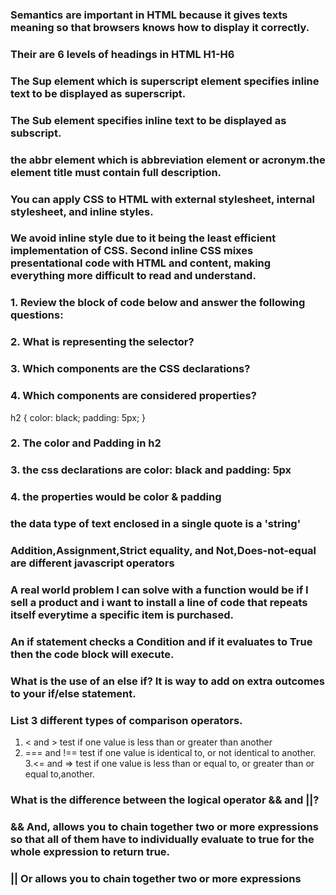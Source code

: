 ### Semantics are important in HTML because it gives texts meaning so that browsers knows how to display it correctly.

### Their are 6 levels of headings in HTML H1-H6

### The Sup element which is superscript element specifies inline text to be displayed as superscript.

### The Sub element specifies inline text to be displayed as subscript.

### the abbr element which is abbreviation element or acronym.the element title must contain full description.

### You can apply CSS to HTML with external stylesheet, internal stylesheet, and inline styles.

### We avoid inline style due to it being the least efficient implementation of CSS. Second inline CSS mixes presentational code with HTML and content, making everything more difficult to read and understand.

### 1. Review the block of code below and answer the following questions:
### 2. What is representing the selector?
### 3. Which components are the CSS declarations?
### 4. Which components are considered properties?
   h2 {
     color: black;
     padding: 5px;
   }
   ### 2. The color and Padding in h2

   ### 3.  the css declarations are color: black and padding: 5px

   ### 4. the properties would be color & padding

   ### the data type of text enclosed in a single quote is a 'string'

   ### Addition,Assignment,Strict equality, and Not,Does-not-equal are different javascript operators

   ### A real world problem I can solve with a function would be if I sell a product and i want to install a line of code that repeats itself everytime a specific item is purchased.

   ### An if statement checks a **Condition** and if it evaluates to **True** then the code block will execute.

### What is the use of an else if? It is way to add on extra outcomes to your if/else statement.


### List 3 different types of comparison operators.
 1. < and > test if one value is less than or greater than another
 2. === and !== test if one value is identical to, or not identical to another.
 3.<= and => test if one value is less than or equal to, or greater than or equal to,another.


### What is the difference between the logical operator && and ||?

### && And, allows you to chain together two or more expressions so that all of them have to individually evaluate to true for the whole expression to return true.

### || Or allows you to chain together two or more expressions